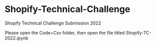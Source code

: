# Shopify-Technical-Challenge
Shopify Technical Challenge Submission 2022

Please open the Code+Csv folder, then open the file titled Shopify-TC-2022.ipynb
